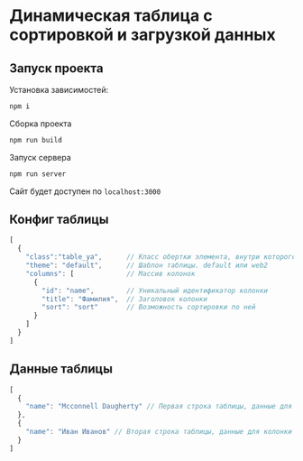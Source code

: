 # Динамическая таблица с сортировкой и загрузкой данных
## Запуск проекта
Установка зависимостей:
```javascript
npm i
```
Сборка проекта
```javascript
npm run build
```
Запуск сервера
```javascript
npm run server
```
Сайт будет доступен по `localhost:3000`

## Конфиг таблицы
```javascript
[
  {
    "class":"table_ya",      // Класс обертки элемента, внутри которого сгенерируется таблица
    "theme": "default",      // Шаблон таблицы. default или web2
    "columns": [             // Массив колонок
      {
        "id": "name",        // Уникальный идентификатор колонки
        "title": "Фамилия",  // Заголовок колонки
        "sort": "sort"       // Возможность сортировки по ней
      }
    ]
  }
]
```

## Данные таблицы
```javascript
[
  {
    "name": "Mcconnell Daugherty" // Первая строка таблицы, данные для колонки "name"
  },
  {
    "name": "Иван Иванов" // Вторая строка таблицы, данные для колонки "name"
  }
]
```
